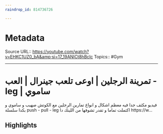 ```yaml
---
raindrop_id: 814736726

---
```


# Metadata
Source URL:: https://youtube.com/watch?v=EHKC1UZ0_bA&amp;si=17_19ANICt8hBcIc
Topics:: #Gym

---
# تمرينة الرجلين | اوعى تلعب جينرال | العب - leg | ساموي

فيديو مكثف جدا فيه معظم اشكال و انواع تمارين الرجلين مع الكوتش صهيب و ساموي و بكدا  سلسلة push - pull - leg اكتملت تماما و تقدر تشوفها من اللينك دا https://w...

## Highlights

